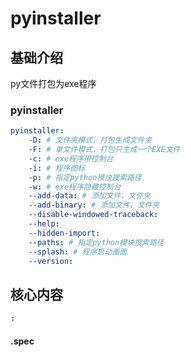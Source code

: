 # pyinstaller


## 基础介绍




py文件打包为exe程序


### pyinstaller
```yaml
pyinstaller:
    -D: # 文件夹模式，打包生成文件夹
    -F: # 单文件模式，打包只生成一个EXE文件
    -c: # exe程序带控制台
    -i: # 程序图标
    -p: # 指定python模块搜索路径
    -w: # exe程序隐藏控制台
    --add-data: # 添加文件、文件夹
    --add-binary: # 添加文件、文件夹
    --disable-windowed-traceback:
    --help:
    --hidden-import:
    --paths: # 指定python模块搜索路径
    --splash: # 程序启动画面
    --version:
```




## 核心内容
```yaml
:
```


#### .spec
